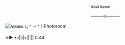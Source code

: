  ‎ ‎ ‎ ‎‎  ‎ ‎ ‎ ‎‎  ‎ ‎ ‎ ‎ ‎ ‎‎ ‎ ‎ ‎ ‎‎  ‎ ‎ ‎ ‎‎‎‎   ‎‎ ‎  ‎  ‎ ‎ ‎ ‎‎  ‎ ‎ ‎ ‎‎‎‎   ‎‎ ‎  ‎ ‎ ‎ ‎ ‎ ‎ ‎‎  ‎  ‎‎‎‎ ‎ ‎ ‎ ‎‎  ‎  ‎‎‎  ‎ ‎ ‎ ‎‎‎‎ ‎  ‎ ‎‎  ‎  ‎‎‎ ‎ ‎‎‎‎   ‎‎ ‎ ‎ ‎ ‎‎  ‎ ‎ ‎ ‎‎‎‎   ‎‎  ‎ ‎‎  ‎  ‎‎‎ ‎  ‎ ‎ ‎ ‎ ‎ ‎ ‎‎  ‎  ‎‎‎ ‎ ‎ ‎ ‎‎‎‎   ‎‎ ‎  ‎ ‎ ‎ ‎ ‎ ‎ ‎‎  ‎ 𝕷𝖆𝖘𝖙 𝖉𝖆𝖓𝖈𝖊


‎‎  ‎ ‎ ‎ ‎ ‎‎  ‎ ‎ ‎‎  ‎ ‎ ‎ ‎ ‎‎  ‎ ‎ ‎ ‎‎ ‎‎  ‎‎  ‎ ‎ ‎ ‎ ‎‎  ‎ ‎‎  ‎ ‎ ‎ ‎ ‎‎  ‎ ‎ ‎ ‎‎ ‎‎  ‎ ‎  ‎‎  ‎ ‎  ‎ ‎ ‎ ‎ ‎‎  ‎ ‎ ‎ ‎ ‎‎  ‎ ‎ ‎ ‎ ‎‎  ‎ ‎ ‎ ‎ 
‎ ‎  ‎‎  ‎ ‎  ‎ ‎ ‎ ‎ ‎‎ ‎‎  ‎ ‎ ‎ ‎ ‎‎  ‎ ‎ ‎‎  ‎ ‎ ‎ ‎‎  ‎ ‎ ‎ ‎‎‎‎   ‎‎  ‎ ‎ ‎‎  ‎‎‎ ‎ ‎ ‎ ────୨ৎ────
 ‎ ‎ ‎ ‎ ‎‎  ‎ ‎ ‎ ‎ ‎‎   ‎ ‎

![𝐀𝐫𝐜𝐚𝐧𝐞 ૮₍ ˃ ⤙ ˂ !-Photoroom](https://github.com/user-attachments/assets/2bb62da5-fed2-4435-b32a-412b3da9eb6e)

✮▶︎ •၊၊||၊|။||||| 0:44
